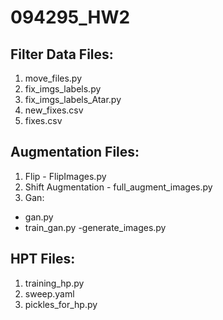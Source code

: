 # 094295_HW2

## Filter Data Files:
1. move_files.py
2. fix_imgs_labels.py
3. fix_imgs_labels_Atar.py
4. new_fixes.csv
5. fixes.csv

## Augmentation Files:
1. Flip - FlipImages.py <br>
2. Shift Augmentation - full_augment_images.py <br>
3. Gan: <br>
  - gan.py
  - train_gan.py
  -generate_images.py
  
  
## HPT Files:
1. training_hp.py
2. sweep.yaml
3. pickles_for_hp.py
